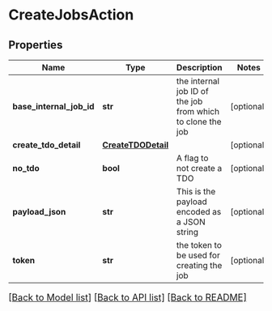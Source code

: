# CreateJobsAction

## Properties
Name | Type | Description | Notes
------------ | ------------- | ------------- | -------------
**base_internal_job_id** | **str** | the internal job ID of the job from which to clone the job | [optional] 
**create_tdo_detail** | [**CreateTDODetail**](CreateTDODetail.md) |  | [optional] 
**no_tdo** | **bool** | A flag to not create a TDO | [optional] 
**payload_json** | **str** | This is the payload encoded as a JSON string | [optional] 
**token** | **str** | the token to be used for creating the job | [optional] 

[[Back to Model list]](../README.md#documentation-for-models) [[Back to API list]](../README.md#documentation-for-api-endpoints) [[Back to README]](../README.md)

<style>
     p, ul, ol, li { font-size: 18px !important;}
</style>


